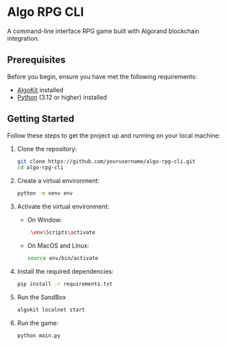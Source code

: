 # Algo RPG CLI

A command-line interface RPG game built with Algorand blockchain integration.

## Prerequisites

Before you begin, ensure you have met the following requirements:

- [AlgoKit](https://developer.algorand.org/docs/get-started/algokit/#install-algokit) installed
- [Python](https://www.python.org/downloads/) (3.12 or higher) installed
## Getting Started

Follow these steps to get the project up and running on your local machine:

1. Clone the repository:
   ```bash
   git clone https://github.com/yourusername/algo-rpg-cli.git
   cd algo-rpg-cli
   ```

2. Create a virtual environment:
   ```bash
   python -m venv env
   ```

3. Activate the virtual environment:
   - On Window:
     ```bash
     .\env\Scripts\activate
     ```
   - On MacOS and Linux:
     ```bash
     source env/bin/activate
     ```

4. Install the required dependencies:
   ```bash
   pip install -r requirements.txt
   ```
5. Run the SandBox
   ```bash
   algokit localnet start
   ```

5. Run the game:
   ```bash
   python main.py
   ```
